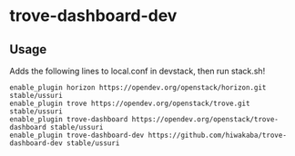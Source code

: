 # trove-dashboard-dev

## Usage

Adds the following lines to local.conf in devstack, then run stack.sh!
```
enable_plugin horizon https://opendev.org/openstack/horizon.git stable/ussuri
enable_plugin trove https://opendev.org/openstack/trove.git stable/ussuri
enable_plugin trove-dashboard https://opendev.org/openstack/trove-dashboard stable/ussuri
enable_plugin trove-dashboard-dev https://github.com/hiwakaba/trove-dashboard-dev stable/ussuri
```

